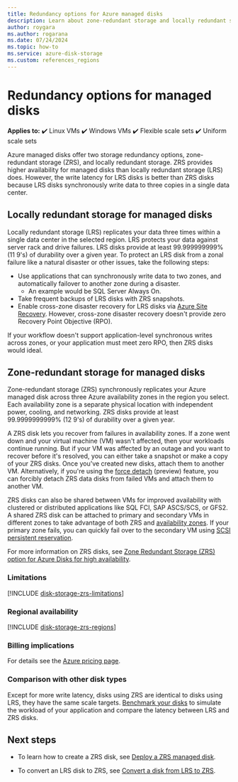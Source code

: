 ```yaml
---
title: Redundancy options for Azure managed disks
description: Learn about zone-redundant storage and locally redundant storage for Azure managed disks.
author: roygara
ms.author: rogarana
ms.date: 07/24/2024
ms.topic: how-to
ms.service: azure-disk-storage
ms.custom: references_regions
---
```


# Redundancy options for managed disks

**Applies to:** :heavy_check_mark: Linux VMs :heavy_check_mark: Windows VMs :heavy_check_mark: Flexible scale sets :heavy_check_mark: Uniform scale sets

Azure managed disks offer two storage redundancy options, zone-redundant storage (ZRS), and locally redundant storage. ZRS provides higher availability for managed disks than locally redundant storage (LRS) does. However, the write latency for LRS disks is better than ZRS disks because LRS disks synchronously write data to three copies in a single data center.

## Locally redundant storage for managed disks

Locally redundant storage (LRS) replicates your data three times within a single data center in the selected region. LRS protects your data against server rack and drive failures. LRS disks provide at least 99.999999999% (11 9's) of durability over a given year. To protect an LRS disk from a zonal failure like a natural disaster or other issues, take the following steps:

- Use applications that can synchronously write data to two zones, and automatically failover to another zone during a disaster.
    - An example would be SQL Server Always On.
- Take frequent backups of LRS disks with ZRS snapshots.
- Enable cross-zone disaster recovery for LRS disks via [Azure Site Recovery](../site-recovery/azure-to-azure-how-to-enable-zone-to-zone-disaster-recovery.md). However, cross-zone disaster recovery doesn't provide zero Recovery Point Objective (RPO).

If your workflow doesn't support application-level synchronous writes across zones, or your application must meet zero RPO, then ZRS disks would ideal.

## Zone-redundant storage for managed disks

Zone-redundant storage (ZRS) synchronously replicates your Azure managed disk across three Azure availability zones in the region you select. Each availability zone is a separate physical location with independent power, cooling, and networking. ZRS disks provide at least 99.9999999999% (12 9's) of durability over a given year.

A ZRS disk lets you recover from failures in availability zones. If a zone went down and your virtual machine (VM) wasn't affected, then your workloads continue running. But if your VM was affected by an outage and you want to recover before it's resolved, you can either take a snapshot or make a copy of your ZRS disks. Once you've created new disks, attach them to another VM. Alternatively, if you're using the [force detach](/rest/api/compute/virtual-machines/attach-detach-data-disks?view=rest-compute-2024-03-01&tabs=HTTP#diskdetachoptiontypes) (preview) feature, you can forcibly detach ZRS data disks from failed VMs and attach them to another VM.

ZRS disks can also be shared between VMs for improved availability with clustered or distributed applications like SQL FCI, SAP ASCS/SCS, or GFS2. A shared ZRS disk can be attached to primary and secondary VMs in different zones to take advantage of both ZRS and [availability zones](../availability-zones/az-overview.md). If your primary zone fails, you can quickly fail over to the secondary VM using [SCSI persistent reservation](disks-shared-enable.md#supported-scsi-pr-commands).

For more information on ZRS disks, see [Zone Redundant Storage (ZRS) option for Azure Disks for high availability](https://youtu.be/RSHmhmdHXcY).

### Limitations

[!INCLUDE [disk-storage-zrs-limitations](../../includes/disk-storage-zrs-limitations.md)]

### Regional availability

[!INCLUDE [disk-storage-zrs-regions](../../includes/disk-storage-zrs-regions.md)]

### Billing implications

For details see the [Azure pricing page](https://azure.microsoft.com/pricing/details/managed-disks/).

### Comparison with other disk types

Except for more write latency, disks using ZRS are identical to disks using LRS, they have the same scale targets. [Benchmark your disks](disks-benchmarks.md) to simulate the workload of your application and compare the latency between LRS and ZRS disks.

## Next steps

- To learn how to create a ZRS disk, see [Deploy a ZRS managed disk](disks-deploy-zrs.md).

- To convert an LRS disk to ZRS, see [Convert a disk from LRS to ZRS](disks-migrate-lrs-zrs.md).
